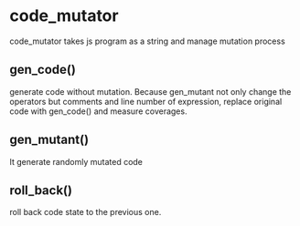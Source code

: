 # code_mutator

code_mutator takes js program as a string and manage mutation process

## gen_code()
generate code without mutation. Because gen_mutant not only change the operators but comments and line number of expression, replace original code with gen_code() and measure coverages.

## gen_mutant()
It generate randomly mutated code

## roll_back()
roll back code state to the previous one.